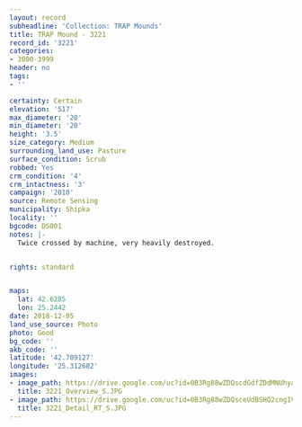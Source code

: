 ```yaml
---
layout: record
subheadline: 'Collection: TRAP Mounds'
title: TRAP Mound - 3221
record_id: '3221'
categories:
- 3000-3999
header: no
tags:
- ''

certainty: Certain
elevation: '517'
max_diameter: '20'
min_diameter: '20'
height: '3.5'
size_category: Medium
surrounding_land_use: Pasture
surface_condition: Scrub
robbed: Yes
crm_condition: '4'
crm_intactness: '3'
campaign: '2010'
source: Remote Sensing
municipality: Shipka
locality: ''
bgcode: DS001
notes: |-
  Twice crossed by machine, very heavily destroyed.


rights: standard


maps:
  lat: 42.6285
  lon: 25.2442
date: 2018-12-05
land_use_source: Photo
photo: Good
bg_code: ''
akb_code: ''
latitude: '42.709127'
longitude: '25.312682'
images:
- image_path: https://drive.google.com/uc?id=0B3Rg88wZDQscdGdfZDdMNUhyam8
  title: 3221_Overview_S.JPG
- image_path: https://drive.google.com/uc?id=0B3Rg88wZDQsceUdBSHQ2cng1Vnc
  title: 3221_Detail_RT_S.JPG
---
```

